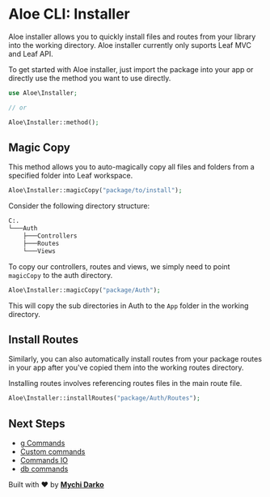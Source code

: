 # Aloe CLI: Installer

Aloe installer allows you to quickly install files and routes from your library into the working directory. Aloe installer currently only suports Leaf MVC and Leaf API.

To get started with Aloe installer, just import the package into your app or directly use the method you want to use directly.

```php
use Aloe\Installer;

// or

Aloe\Installer::method();
```

## Magic Copy

This method allows you to auto-magically copy all files and folders from a specified folder into Leaf workspace.

```php
Aloe\Installer::magicCopy("package/to/install");
```

Consider the following directory structure:

```sh
C:.
└───Auth
    ├───Controllers
    ├───Routes
    └───Views
```

To copy our controllers, routes and views, we simply need to point `magicCopy` to the auth directory.

```php
Aloe\Installer::magicCopy("package/Auth");
```

This will copy the sub directories in Auth to the `App` folder in the working directory.

## Install Routes

Similarly, you can also automatically install routes from your package routes in your app after you've copied them into the working routes directory.

Installing routes involves referencing routes files in the main route file.

```php
Aloe\Installer::installRoutes("package/Auth/Routes");
```

## Next Steps

- [g Commands](/aloe-cli/v/1.1.0/commands/g-commands)
- [Custom commands](/aloe-cli/v/1.1.0/commands/custom)
- [Commands IO](/aloe-cli/v/1.1.0/commands/io)
- [db commands](/aloe-cli/v/1.1.0/db-commands)

Built with ❤ by [**Mychi Darko**](//mychi.netlify.app)
